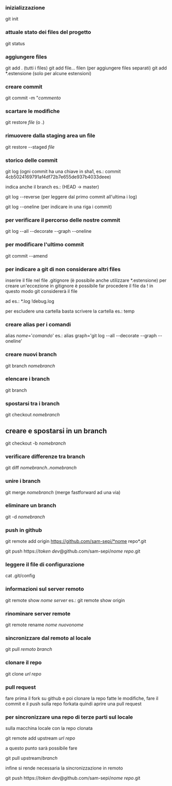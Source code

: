 ### inizializzazione
git init

### attuale stato dei files del progetto
git status

### aggiungere files
git add . (tutti i files)
git add file... filen (per aggiungere files separati)
git add *.estensione (solo per alcune estensioni)

### creare commit
git commit -m "*commento*

### scartare le modifiche
git restore *file* (o .)

### rimuovere dalla staging area un file
git restore --staged *file*

### storico delle commit
git log
(ogni commit ha una chiave in sha1, es.: commit 4cb5024169791af4df72b7e655de937b4033deee)

indica anche il branch es.: (HEAD -> master)

git log --reverse (per leggere dal primo commit all'ultima i log)

git log --oneline (per indicare in una riga i commit)

### per verificare il percorso delle nostre commit
git log --all --decorate --graph --oneline

### per modificare l'ultimo commit
git commit --amend

### per indicare a git di non considerare altri files
inserire il file nel file .gitignore
(è possibile anche utilizzare *.estensione)
per creare un'eccezione in gitignore è possibile far procedere il file da !
in questo modo git considererà il file

ad es.: 
*.log
!debug.log

per escludere una cartella basta scrivere la cartella
es.: temp

### creare alias per i comandi
alias *nome*='*comando*'
es.: alias graph='git log --all --decorate --graph --oneline'

### creare nuovi branch
git branch *nomebranch*

### elencare i branch
git branch

### spostarsi tra i branch
git checkout *nomebranch*

## creare e spostarsi in un branch
git checkout -b *nomebranch*

### verificare differenze tra branch
git diff *nomebranch*..*nomebranch*

### unire i branch
git merge *nomebranch* (merge fastforward ad una via)

### eliminare un branch
git -d *nomebranch*

### push in github
git remote add origin https://github.com/sam-sepi/*nome repo*.git

git push https://*token dev*@github.com/sam-sepi/*nome repo*.git

### leggere il file di configurazione
cat .git/config

### informazioni sul server remoto
git remote show *nome server*
es.: git remote show origin

### rinominare server remote
git remote rename *nome* *nuovonome*

### sincronizzare dal remoto al locale
git pull *remoto* *branch*

### clonare il repo
git clone *url repo*

### pull request
fare prima il fork su github e poi clonare la repo
fatte le modifiche, fare il commit e il push sulla repo forkata
quindi aprire una pull request

### per sincronizzare una repo di terze parti sul locale
sulla macchina locale con la repo clonata

git remote add upstream *url repo*

a questo punto sarà possibile fare

git pull upstream/*branch*

infine si rende necessaria la sincronizzazione in remoto

git push https://*token dev*@github.com/sam-sepi/*nome repo*.git